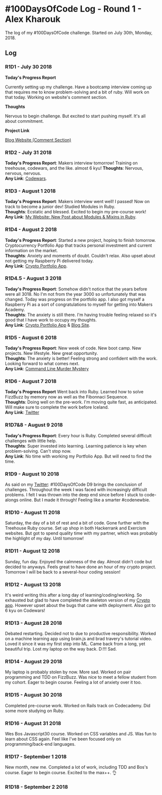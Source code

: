# #100DaysOfCode Log - Round 1 - Alex Kharouk

The log of my #100DaysOfCode challenge. Started on July 30th, Monday, 2018.

## Log

### R1D1 - July 30 2018

**Today's Progress Report**

Currently setting up my challenge. Have a bootcamp interview coming up that requires me to know problem-solving and a bit of ruby. Will work on that today. Working on website's comment section.

**Thoughts**

Nervous to begin challenge. But excited to start pushing myself. It's all about commitment.

**Project Link**

[Blog Website (Comment Section)](https://kharouk.github.io)

### R1D2 - July 31 2018
**Today's Progress Report**: Makers interview tomorrow! Training on treehouse, codewars, and the like. almost 6 kyu!
**Thoughts**: Nervous, nervous, nervous. <br>
**Any Link**: [Codewars](https://www.codewars.com/users/codelist).

### R1D3 - August 1 2018
**Today's Progress Report**: Makers interview went well! I passed! Now on track to become a junior dev! Studied Modules in Ruby.<br>
**Thoughts**: Ecstatic and blessed. Excited to begin my pre-course work! <br>
**Any Link**: [My Website: New Post about Modules & Mixins in Ruby](https://kharouk.github.io).

### R1D4 - August 2 2018
**Today's Progress Report**: Started a new project, hoping to finish tomorrow. Cryptocurrency Portfolio App that tracks personal investment and current information on the market. <br>
**Thoughts**: Anxiety and moments of doubt. Couldn't relax. Also upset about not getting my Raspberry Pi delivered today. <br>
**Any Link**: [Crypto Portfolio App](https://github.com/Kharouk/crypto-rails).

### R1D4.5 - August 3 2018
**Today's Progress Report**: Somehow didn't notice that the years before were all 3018. No I'm not from the year 3000 so unfortunately that was changed. Today was progress on the portfolio app. I also got myself a Raspberry Pi as a sort of congratulations to myself for getting into Makers Academy. <br />
**Thoughts**: The anxiety is still there. I'm having trouble feeling relaxed so it's good that I have work to occupy my thoughts. <br />
**Any Link**: [Crypto Portfolio App](https://github.com/Kharouk/crypto-rails) & [Blog Site](https://kharouk.github.io).

### R1D5 - August 6 2018
**Today's Progress Report**: New week of code. New boot camp. New projects. New lifestyle. New great opportunity.<br />
**Thoughts**: The anxiety is better! Feeling strong and confident with the work. Looking forward to what comes next. <br />
**Any Link**: [Command Line Murder Mystery](https://github.com/Kharouk/clmystery)

### R1D6 - August 7 2018
**Today's Progress Report** Went back into Ruby. Learned how to solve FizzBuzz by memory now as well as the Fibonnaci Sequence. <br />
**Thoughts**: Doing well on the pre-work. I'm moving quite fast, as anticipated. Will make sure to complete the work before Iceland. <br />
**Any Link**: [Twitter](https://twitter.com/AlexKharouk/status/1026879070645219330) 

### R1D7&8 - August 9 2018
**Today's Progress Report**: Every hour is Ruby. Completed several difficult challenges with little help. <br />
**Thoughts**: Super invested into learning. Learning patience is key when problem-solving. Can't stop now. <br />
**Any Link**: No time with working my Portfolio App. But will need to find the time. 

### R1D9 - August 10 2018
As said on my [Twitter](https://twitter.com/AlexKharouk/): #100DaysOfCode D9 brings the conclusion of challenges. Throughout the week I was faced with increasingly difficult problems. I felt I was thrown into the deep end since before I stuck to code-alongs online. But I made it through! Feeling like a smarter #codenewbie.

### R1D10 - August 11 2018
Saturday, the day of a bit of rest and a bit of code. Gone further with the Treehouse Ruby course. Set up shop in both Hackerrank and Exercism websites. But got to spend quality time with my partner, which was probably the highlight of my day. Until tomorrow!

### R1D11 - August 12 2018
Sunday, fun day. Enjoyed the calmness of the day. Almost didn't code but decided to anyways. Feels great to have done an hour of my crypto project. Tomorrow I will be back to a several-hour coding session!

### R1D12 - August 13 2018
It's weird writing this after a long day of learning/coding/working. So exhausted but glad to have completed the skeleton version of my [Crypto app](http://www.cryptofolio.icu). However upset about the bugs that came with deployment. Also got to 6 kyu on Codewars!

### R1D13 - August 28 2018
Debated restarting. Decided not to due to productive responsibility. Worked on a machine learning app using brain.js and brad travery's tutorial video. Loved it since it was my first step into ML. Came back from a long, yet beautiful trip. Lost my laptop on the way back. D:!!! Sad.

### R1D14 - August 29 2018
My laptop is probably stolen by now. More sad. Worked on pair programming and TDD on FizzBuzz. Was nice to meet a fellow student from my cohort. Eager to begin course. Feeling a lot of anxiety over it too.

### R1D15 - August 30 2018
Completed pre-course work. Worked on Rails track on Codecademy. Did some more studying on Ruby.

### R1D16 - August 31 2018
Wes Bos Javascript30 course. Worked on CSS variables and JS. Was fun to learn about CSS again. Feel like I've been focused only on programming/back-end languages.

### R1D17 - September 1 2018
New month, new me. Completed a lot of work, including TDD and Bos's course. Eager to begin course. Excited to the max++. 👌

### R1D18 - September 2 2018
